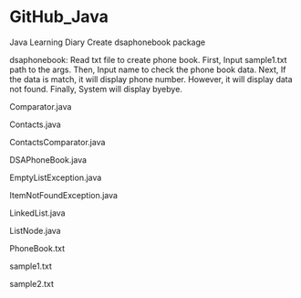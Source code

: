 # GitHub_Java
Java Learning Diary
Create dsaphonebook package

dsaphonebook: Read txt file to create phone book. First, Input sample1.txt path to the args. Then, Input name to check the phone book data. Next, If the data is match, it will display phone number. However, it will display data not found. Finally, System will display byebye. 
  
Comparator.java
  
Contacts.java
  
ContactsComparator.java
  
DSAPhoneBook.java

EmptyListException.java

ItemNotFoundException.java

LinkedList.java

ListNode.java

PhoneBook.txt

sample1.txt

sample2.txt

